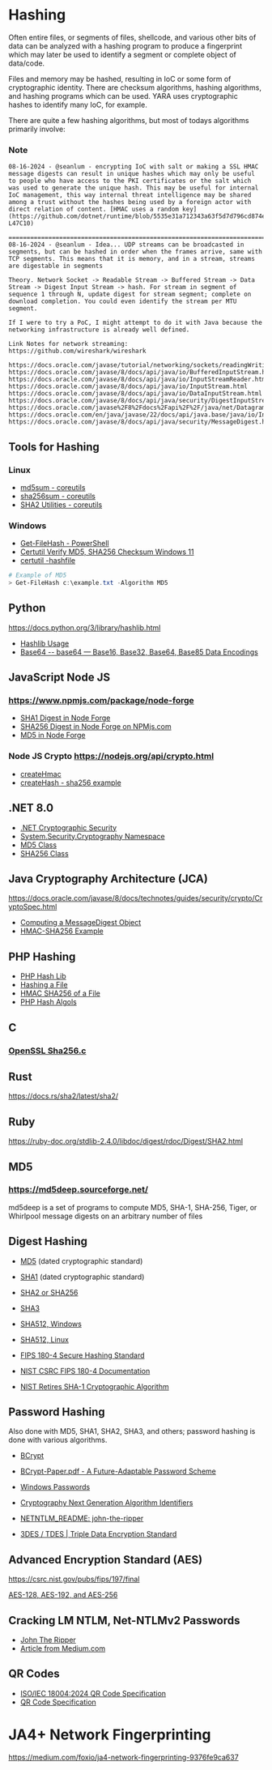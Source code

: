 # Hashing

Often entire files, or segments of files, shellcode, and various other bits of data can be analyzed with a hashing program to produce a fingerprint which may later be used to identify a segment or complete object of data/code.

Files and memory may be hashed, resulting in IoC or some form of cryptographic identity. There are checksum algorithms, hashing algorithms, and hashing programs which can be used. YARA uses cryptographic hashes to identify many IoC, for example.

There are quite a few hashing algorithms, but most of todays algorithms primarily involve:

### Note
```
08-16-2024 - @seanlum - encrypting IoC with salt or making a SSL HMAC message digests can result in unique hashes which may only be useful to people who have access to the PKI certificates or the salt which was used to generate the unique hash. This may be useful for internal IoC management, this way internal threat intelligence may be shared among a trust without the hashes being used by a foreign actor with direct relation of content. [HMAC uses a random key](https://github.com/dotnet/runtime/blob/5535e31a712343a63f5d7d796cd874e563e5ac14/src/libraries/System.Security.Cryptography/src/System/Security/Cryptography/HMACSHA256.cs#L35C9-L47C10)

=================================================================================================
08-16-2024 - @seanlum - Idea... UDP streams can be broadcasted in segments, but can be hashed in order when the frames arrive, same with TCP segments. This means that it is memory, and in a stream, streams are digestable in segments

Theory. Network Socket -> Readable Stream -> Buffered Stream -> Data Stream -> Digest Input Stream -> hash. For stream in segment of sequence 1 through N, update digest for stream segment; complete on download completion. You could even identify the stream per MTU segment.

If I were to try a PoC, I might attempt to do it with Java because the networking infrastructure is already well defined.

Link Notes for network streaming:
https://github.com/wireshark/wireshark

https://docs.oracle.com/javase/tutorial/networking/sockets/readingWriting.html
https://docs.oracle.com/javase/8/docs/api/java/io/BufferedInputStream.html
https://docs.oracle.com/javase/8/docs/api/java/io/InputStreamReader.html
https://docs.oracle.com/javase/8/docs/api/java/io/InputStream.html
https://docs.oracle.com/javase/8/docs/api/java/io/DataInputStream.html
https://docs.oracle.com/javase/8/docs/api/java/security/DigestInputStream.html
https://docs.oracle.com/javase%2F8%2Fdocs%2Fapi%2F%2F/java/net/DatagramSocket.html
https://docs.oracle.com/en/java/javase/22/docs/api/java.base/java/io/InputStream.html
https://docs.oracle.com/javase/8/docs/api/java/security/MessageDigest.html

```

## Tools for Hashing
### Linux
- [md5sum - coreutils](https://linux.die.net/man/1/md5sum)
- [sha256sum - coreutils](https://linux.die.net/man/1/sha256sum)
- [SHA2 Utilities - coreutils](https://www.gnu.org/software/coreutils/manual/html_node/sha2-utilities.html)
### Windows
- [Get-FileHash - PowerShell](https://learn.microsoft.com/en-us/powershell/module/microsoft.powershell.utility/get-filehash?view=powershell-7.2)
- [Certutil Verify MD5, SHA256 Checksum Windows 11](https://www.windowsdigitals.com/verify-md5-sha256-checksum-windows-11/)
- [certutil -hashfile](https://learn.microsoft.com/en-us/windows-server/administration/windows-commands/certutil#-hashfile)

```PowerShell
# Example of MD5
> Get-FileHash c:\example.txt -Algorithm MD5
```

## Python
https://docs.python.org/3/library/hashlib.html

- [Hashlib Usage](https://docs.python.org/3/library/hashlib.html#usage)
- [Base64 -- base64 — Base16, Base32, Base64, Base85 Data Encodings](https://docs.python.org/3/library/base64.html)

## JavaScript Node JS

### https://www.npmjs.com/package/node-forge

- [SHA1 Digest in Node Forge](https://www.npmjs.com/package/node-forge#sha1)
- [SHA256 Digest in Node Forge on NPMjs.com](https://www.npmjs.com/package/node-forge#sha256)
- [MD5 in Node Forge](https://www.npmjs.com/package/node-forge#md5)

### Node JS Crypto https://nodejs.org/api/crypto.html
- [createHmac](https://nodejs.org/api/crypto.html#cryptocreatehmacalgorithm-key-options)
- [createHash - sha256 example](https://nodejs.org/api/crypto.html#cryptocreatehashalgorithm-options)


## .NET 8.0
- [.NET Cryptographic Security](https://learn.microsoft.com/en-us/dotnet/standard/security/cryptographic-services)
- [System.Security.Cryptography Namespace](https://learn.microsoft.com/en-us/dotnet/api/system.security.cryptography?view=net-8.0)
- [MD5 Class](https://learn.microsoft.com/en-us/dotnet/api/system.security.cryptography.md5?view=net-8.0)
- [SHA256 Class](https://learn.microsoft.com/en-us/dotnet/api/system.security.cryptography.sha256?view=net-8.0)

## Java Cryptography Architecture (JCA)
https://docs.oracle.com/javase/8/docs/technotes/guides/security/crypto/CryptoSpec.html

- [Computing a MessageDigest Object](https://docs.oracle.com/javase/8/docs/technotes/guides/security/crypto/CryptoSpec.html#MDEx)
- [HMAC-SHA256 Example](https://docs.oracle.com/javase/8/docs/technotes/guides/security/crypto/CryptoSpec.html#HmacEx)

## PHP Hashing 

- [PHP Hash Lib](https://www.php.net/manual/en/function.hash.php)
- [Hashing a File](https://www.php.net/manual/en/function.hash-file.php)
- [HMAC SHA256 of a File](https://www.php.net/manual/en/function.hash-hmac-file.php)
- [PHP Hash Algols](https://www.php.net/manual/en/function.hash-algos.php)

## C

### [OpenSSL Sha256.c](https://github.com/openssl/openssl/blob/master/crypto/sha/sha256.c)

## Rust 

https://docs.rs/sha2/latest/sha2/

## Ruby 

https://ruby-doc.org/stdlib-2.4.0/libdoc/digest/rdoc/Digest/SHA2.html

## MD5 

### https://md5deep.sourceforge.net/

md5deep is a set of programs to compute MD5, SHA-1, SHA-256, Tiger, or Whirlpool message digests on an arbitrary number of files

## Digest Hashing
- [MD5](https://www.ietf.org/rfc/rfc1321.txt) (dated cryptographic standard)
- [SHA1](https://www.ietf.org/rfc/rfc3174.txt) (dated cryptographic standard)
- [SHA2 or SHA256](https://csrc.nist.gov/files/pubs/fips/180-2/final/docs/fips180-2.pdf)
- [SHA3](https://nvlpubs.nist.gov/nistpubs/FIPS/NIST.FIPS.202.pdf)
- [SHA512, Windows](https://learn.microsoft.com/en-us/dotnet/api/system.security.cryptography.sha512?view=net-8.0)
- [SHA512, Linux](https://github.com/coreutils/coreutils/blob/9e60f2db903b17c1a31e24b89bda90a12446459d/src/digest.c#L969)
 
- [FIPS 180-4 Secure Hashing Standard](https://csrc.nist.gov/pubs/fips/180-4/upd1/final)
- [NIST CSRC FIPS 180-4 Documentation](https://csrc.nist.gov/publications/fips#fips180-4)

- [NIST Retires SHA-1 Cryptographic Algorithm](https://www.nist.gov/news-events/news/2022/12/nist-retires-sha-1-cryptographic-algorithm)

## Password Hashing

Also done with MD5, SHA1, SHA2, SHA3, and others; password hashing is done with various algorithms.

- [BCrypt](https://en.wikipedia.org/wiki/Bcrypt)
- [BCrypt-Paper.pdf - A Future-Adaptable Password Scheme](https://www.openbsd.org/papers/bcrypt-paper.pdf)

- [Windows Passwords](https://learn.microsoft.com/en-us/windows-server/security/kerberos/passwords-technical-overview)
- [Cryptography Next Generation Algorithm Identifiers](https://learn.microsoft.com/en-us/windows/win32/seccng/cng-algorithm-identifiers)
- [NETNTLM_README: john-the-ripper](https://github.com/piyushcse29/john-the-ripper/blob/master/doc/NETNTLM_README)

- [3DES / TDES | Triple Data Encryption Standard](https://csrc.nist.gov/glossary/term/triple_data_encryption_standard)

## Advanced Encryption Standard (AES)

https://csrc.nist.gov/pubs/fips/197/final

[AES-128, AES-192, and AES-256](https://nvlpubs.nist.gov/nistpubs/FIPS/NIST.FIPS.197-upd1.pdf)

## Cracking LM NTLM, Net-NTLMv2 Passwords

- [John The Ripper](https://github.com/piyushcse29/john-the-ripper/blob/master/doc/README)
- [Article from Medium.com](./files/LM-NTLM-Net-NTLMv2_-_oh_my.pdf)

## QR Codes

- [ISO/IEC 18004:2024 QR Code Specification](https://www.iso.org/standard/83389.html)
- [QR Code Specification](https://www.qrcode.com/en/about/standards.html)

# JA4+ Network Fingerprinting
https://medium.com/foxio/ja4-network-fingerprinting-9376fe9ca637